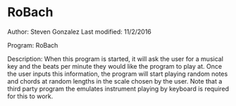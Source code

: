 # RoBach
 Author: Steven Gonzalez 
 Last modified: 11/2/2016

 Program: RoBach
 
 Description: When this program is started, it will ask the user for a musical key and the beats per minute they would like
 				      the program to play at. Once the user inputs this information, the program will start playing random notes
 				      and chords at random lengths in the scale chosen by the user. Note that a third party program the emulates
 				      instrument playing by keyboard is required for this to work.
